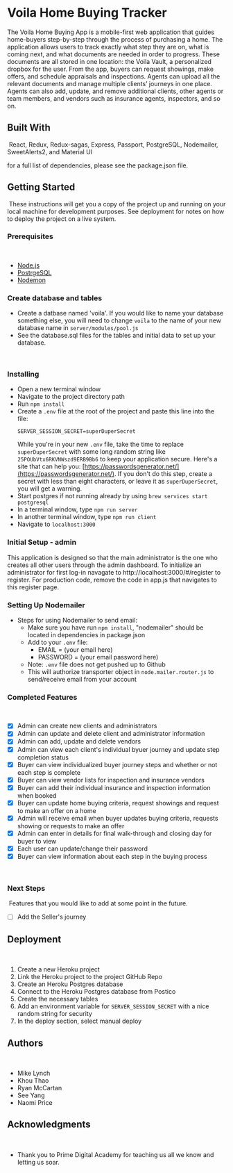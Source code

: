 # Voila Home Buying Tracker

The Voila Home Buying App is a mobile-first web application that guides home-buyers step-by-step through the process of purchasing a home. The application allows users to track exactly what step they are on, what is coming next, and what documents are needed in order to progress. These documents are all stored in one location: the Voila Vault, a personalized dropbox for the user. From the app, buyers can request showings, make offers, and schedule appraisals and inspections. Agents can upload all the relevant documents and manage multiple clients’ journeys in one place. Agents can also add, update, and remove additional clients, other agents or team members, and vendors such as insurance agents, inspectors, and so on.
​
## Built With
​
React, Redux, Redux-sagas, Express, Passport, PostgreSQL, Nodemailer, SweetAlerts2, and Material UI

for a full list of dependencies, please see the package.json file.
​
## Getting Started
​
These instructions will get you a copy of the project up and running on your local machine for development purposes. See deployment for notes on how to deploy the project on a live system.
​
### Prerequisites
​
- [Node.js](https://nodejs.org/en/)
- [PostrgeSQL](https://www.postgresql.org/)
- [Nodemon](https://nodemon.io/)
​

### Create database and table​s

* Create a datbase named 'voila'. If you would like to name your database something else, you will need to change `voila` to the name of your new database name in `server/modules/pool.js`
* See the database.sql files for the tables and initial data to set up your database. 

​
### Installing

* Open a new terminal window
* Navigate to the project directory path
* Run `npm install`
* Create a `.env` file at the root of the project and paste this line into the file:
    ```
    SERVER_SESSION_SECRET=superDuperSecret
    ```
    While you're in your new `.env` file, take the time to replace `superDuperSecret` with some long random string like `25POUbVtx6RKVNWszd9ERB9Bb6` to keep your application secure. Here's a site that can help you: [https://passwordsgenerator.net/](https://passwordsgenerator.net/). If you don't do this step, create a secret with less than eight characters, or leave it as `superDuperSecret`, you will get a warning.
* Start postgres if not running already by using `brew services start postgresql`
* In a terminal window, type `npm run server`
* In another terminal window, type `npm run client`
* Navigate to `localhost:3000`
​
### Initial Setup - admin

This application is designed so that the main administrator is the one who creates all other users through the admin dashboard. To initialize an administrator for first log-in navagate to http://localhost:3000/#/register to register. For production code, remove the code in app.js that navigates to this register page. 

### Setting Up Nodemailer
* Steps for using Nodemailer to send email:
    - Make sure you have run `npm install`, "nodemailer" should be located in dependencies in package.json
    - Add to your `.env` file:
        - EMAIL = (your email here) 
        - PASSWORD = (your email password here)
    - Note: `.env` file does not get pushed up to Github
    - This will authorize transporter object in `node.mailer.router.js` to send/receive email from your account
​
​
### Completed Features
​
- [x] Admin can create new clients and administrators
- [x] Admin can update and delete client and administrator information
- [x] Admin can add, update and delete vendors 
- [x] Admin can view each client's individual byuer journey and update step completion status
- [x] Buyer can view individualized buyer journey steps and whether or not each step is complete
- [x] Buyer can view vendor lists for inspection and insurance vendors
- [x] Buyer can add their individual insurance and inspection information when booked
- [x] Buyer can update home buying criteria, request showings and request to make an offer on a home
- [x] Admin will receive email when buyer updates buying criteria, requests showing or requests to make an offer
- [x] Admin can enter in details for final walk-through and closing day for buyer to view
- [x] Each user can update/change their password 
- [x] Buyer can view information about each step in the buying process

​
### Next Steps
​
Features that you would like to add at some point in the future.
​
- [ ] Add the Seller's journey
​
## Deployment
​
1. Create a new Heroku project
2. Link the Heroku project to the project GitHub Repo
3. Create an Heroku Postgres database
4. Connect to the Heroku Postgres database from Postico
5. Create the necessary tables
6. Add an environment variable for `SERVER_SESSION_SECRET` with a nice random string for security
7. In the deploy section, select manual deploy
​
## Authors
​
* Mike Lynch
* Khou Thao
* Ryan McCartan
* See Yang
* Naomi Price
​
​
## Acknowledgments
​
* Thank you to Prime Digital Academy for teaching us all we know and letting us soar. 





